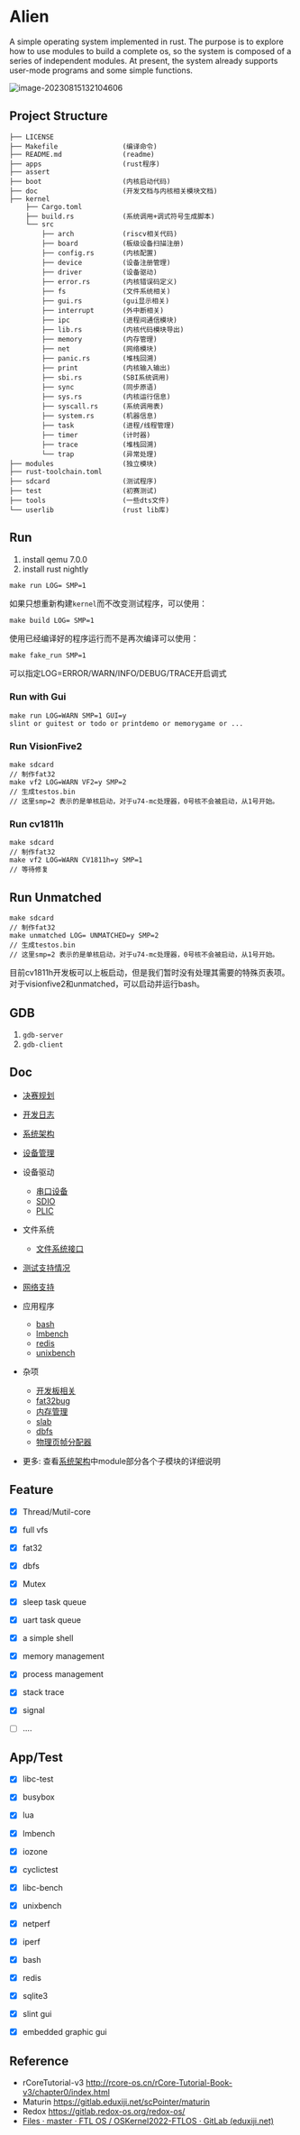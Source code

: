 # Alien

A simple operating system implemented in rust. The purpose is to explore how to use modules to build a complete os, so the system is composed of a series of independent modules. At present, the system already supports user-mode programs and some simple functions.

![image-20230815132104606](assert/image-20230815132104606.png)

## Project Structure

```
├── LICENSE
├── Makefile				(编译命令)
├── README.md				(readme)
├── apps                    (rust程序)
├── assert
├── boot					(内核启动代码)
├── doc						(开发文档与内核相关模块文档)
├── kernel					
	├── Cargo.toml
    ├── build.rs			(系统调用+调式符号生成脚本)
    └── src			
        ├── arch			(riscv相关代码)
        ├── board      		(板级设备扫描注册)
        ├── config.rs 		(内核配置)
        ├── device			(设备注册管理)
        ├── driver			(设备驱动)
        ├── error.rs		(内核错误码定义)
        ├── fs				(文件系统相关)
        ├── gui.rs			(gui显示相关)
        ├── interrupt		(外中断相关)
        ├── ipc				(进程间通信模块)
        ├── lib.rs			(内核代码模块导出)
        ├── memory			(内存管理)
        ├── net				(网络模块)
        ├── panic.rs		(堆栈回溯)
        ├── print			(内核输入输出)
        ├── sbi.rs			(SBI系统调用)
        ├── sync			(同步原语)
        ├── sys.rs			(内核运行信息)
        ├── syscall.rs		(系统调用表)
        ├── system.rs		(机器信息)
        ├── task			(进程/线程管理)
        ├── timer			(计时器)
        ├── trace			(堆栈回溯)
        └── trap			(异常处理)
├── modules				    (独立模块)
├── rust-toolchain.toml		
├── sdcard					(测试程序)
├── test					(初赛测试)
├── tools					(一些dts文件)
└── userlib					(rust lib库)
```



## Run

1. install qemu 7.0.0
2. install rust nightly

```
make run LOG= SMP=1
```

如果只想重新构建`kernel`而不改变测试程序，可以使用：

```
make build LOG= SMP=1
```

使用已经编译好的程序运行而不是再次编译可以使用：

```
make fake_run SMP=1
```

可以指定LOG=ERROR/WARN/INFO/DEBUG/TRACE开启调式

### Run with Gui

```
make run LOG=WARN SMP=1 GUI=y
slint or guitest or todo or printdemo or memorygame or ...
```

### Run VisionFive2

```
make sdcard
// 制作fat32
make vf2 LOG=WARN VF2=y SMP=2
// 生成testos.bin
// 这里smp=2 表示的是单核启动，对于u74-mc处理器，0号核不会被启动，从1号开始。
```

### Run cv1811h

```
make sdcard 
// 制作fat32
make vf2 LOG=WARN CV1811h=y SMP=1 
// 等待修复
```

## Run Unmatched

```
make sdcard
// 制作fat32
make unmatched LOG= UNMATCHED=y SMP=2
// 生成testos.bin
// 这里smp=2 表示的是单核启动，对于u74-mc处理器，0号核不会被启动，从1号开始。
```

目前cv1811h开发板可以上板启动，但是我们暂时没有处理其需要的特殊页表项。对于visionfive2和unmatched，可以启动并运行bash。

## GDB

1. `gdb-server`
2. `gdb-client`

## Doc

- [决赛规划](./doc/target.md)
- [开发日志](./doc/开发日志.md)
- [系统架构](./doc/系统架构.md)
- [设备管理](./doc/设备管理.md)
- 设备驱动
  - [串口设备](./doc/uart.md)
  - [SDIO](./doc/sdio.md)
  - [PLIC](./doc/plic.md)
- 文件系统
  - [文件系统接口](./doc/fs.md)
- [测试支持情况](./doc/test.md)
- [网络支持](./doc/net.md)
- 应用程序
  - [bash](./doc/bash.md)
  - [lmbench](./doc/lmbench.md)
  - [redis](./doc/redis.md)
  - [unixbench](./doc/unixbench.md)

- 杂项
  - [开发板相关](./doc/boot.md)
  - [fat32bug](./doc/fat32.md)
  - [内存管理](./doc/memory.md)
  - [slab](https://github.com/os-module/rslab/tree/main)
  - [dbfs](https://github.com/Godones/dbfs2)
  - [物理页帧分配器](./modules/pager/README.md)
- 更多: 查看[系统架构](./doc/系统架构.md)中module部分各个子模块的详细说明



## Feature

- [x] Thread/Mutil-core
- [x] full vfs
- [x] fat32
- [x] dbfs
- [x] Mutex
- [x] sleep task queue
- [x] uart task queue
- [x] a simple shell
- [x] memory management
- [x] process management
- [x] stack trace
- [x] signal
- [ ] ....



## App/Test

- [x] libc-test
- [x] busybox
- [x] lua
- [x] lmbench
- [x] iozone
- [x] cyclictest
- [x] libc-bench
- [x] unixbench
- [x] netperf
- [x] iperf
- [x] bash
- [x] redis
- [x] sqlite3
- [x] slint gui
- [x] embedded graphic gui



## Reference

- rCoreTutorial-v3 http://rcore-os.cn/rCore-Tutorial-Book-v3/chapter0/index.html
- Maturin https://gitlab.eduxiji.net/scPointer/maturin
- Redox https://gitlab.redox-os.org/redox-os/
- [Files · master · FTL OS / OSKernel2022-FTLOS · GitLab (eduxiji.net)](https://gitlab.eduxiji.net/DarkAngelEX/oskernel2022-ftlos/-/tree/master)

